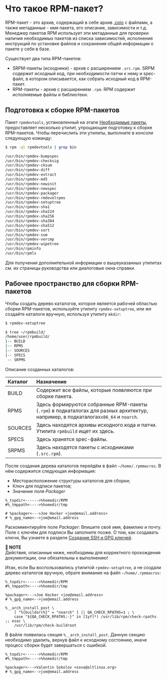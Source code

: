 # Что такое RPM-пакет?

RPM-пакет - это архив, содержащий в себе архив [.cpio](https://en.wikipedia.org/wiki/Cpio) с файлами, а также метаданные - имя пакета, его описание, зависимости и т.д. Менеджер пакетов RPM использует эти метаданные для проверки наличия необходимых пакетов из списка зависимостей, исполнения инструкций по установке файлов и сохранения общей информации о пакете у себя в базе. 

Существует два типа RPM-пакетов:

* SRPM-пакеты (исходники) - архив с расширением `.src.rpm`. SRPM содержит исходный код, при необходимости патчи к нему и spec-файл, в котором описывается, как собрать исходный код в RPM-пакет.
* RPM-пакеты - архив с расширением `.rpm`. RPM содержит исполняемые файлы и библиотеки.

## Подготовка к сборке RPM-пакетов

Пакет ``rpmdevtools``, установленный на этапе [Необходимые пакеты](#prerequisites), предоставляет несколько утилит, упрощающие подготовку к сборке RPM-пакетов. Чтобы перечислить эти утилиты, выполните в консоли следующую команду:

```bash
$ rpm -ql rpmdevtools | grep bin

/usr/bin/rpmdev-bumpspec
/usr/bin/rpmdev-checksig
/usr/bin/rpmdev-cksum
/usr/bin/rpmdev-diff
/usr/bin/rpmdev-extract
/usr/bin/rpmdev-md5
/usr/bin/rpmdev-newinit
/usr/bin/rpmdev-newspec
/usr/bin/rpmdev-packager
/usr/bin/rpmdev-rmdevelrpms
/usr/bin/rpmdev-setuptree
/usr/bin/rpmdev-sha1
/usr/bin/rpmdev-sha224
/usr/bin/rpmdev-sha256
/usr/bin/rpmdev-sha384
/usr/bin/rpmdev-sha512
/usr/bin/rpmdev-sort
/usr/bin/rpmdev-sum
/usr/bin/rpmdev-vercmp
/usr/bin/rpmdev-wipetree
/usr/bin/rpminfo
/usr/bin/rpmls

```

Для получения дополнительной информации о вышеуказанных утилитах см. их страницы руководства или диалоговые окна справки.

## Рабочее пространство для сборки RPM-пакетов
Чтобы создать дерево каталогов, которое является рабочей областью сборки RPM-пакетов, используйте утилиту ``rpmdev-setuptree``, или же создайте каталоги вручную, используя утилиту `mkdir`:

```bash
$ rpmdev-setuptree

$ tree ~/rpmbuild/
/home/user/rpmbuild/
|-- BUILD
|-- RPMS
|-- SOURCES
|-- SPECS
 -- SRPMS

```

Описание созданных каталогов:


| Каталог       | Назначение        |
|:------------- |:----------------- |
| BUILD         | Содержит все файлы, которые появляются при сборке пакета. |
| RPMS          | Здесь формируются собранные RPM-пакеты (`.rpm`) в подкаталогах для разных архитектур, например, в подкаталогах``x86_64`` и ``noarch``. |
| SOURCES       | Здесь находятся архивы исходного кода и патчи. Утилита ``rpmbuild`` ищет их здесь. |
| SPECS         | Здесь хранятся spec-файлы. |
| SRPMS         | Здесь находятся пакеты с исходниками (`.src.rpm`). |

После создания дерева каталогов перейдём в файл `~/home/.rpmmacros`. В нём содержится следующая информация:

* Месторасположение структуры каталогов для сборки;
* Ключ для подписи пакетов;
* Значение поля _Packager_

```
%_topdir<------>%homedir/RPM
#%_tmppath<---->%homedir/tmp

# %packager<--->Joe Hacker <joe@email.address>
# %_gpg_name<-->joe@email.address
```

Раскомментируйте поле _Packager_: Впишите своё имя, фамилию и почту. Поле с ключём для подписи Вы заполните позже. О том, как создавать ключи, Вы узнаете в разделе [Создание SSH и GPG ключей](#JoinKey).

**📌 NOTE**\
Действия, описанные ниже, необходимы для корректного прохождения документации, они обязательны к выполнению! 

Итак, если Вы воспользовались утилитой `rpmdev-setuptree`, а не создали дерево каталогов вручную, обрате внимание на файл `~/home/.rpmmacros`:

```
%_topdir<------>%homedir/RPM
#%_tmppath<---->%homedir/tmp

%packager<--->Joe Hacker <joe@email.address>
# %_gpg_name<-->joe@email.address

%__arch_install_post \
    [ "%{buildarch}" = "noarch" ] || QA_CHECK_RPATHS=1 ; \
    case "${QA_CHECK_RPATHS:-}" in [1yY]*) /usr/lib/rpm/check-rpaths ;; esac \
    /usr/lib/rpm/check-buildroot

```

В файле появилась секция `%__arch_install_post`. Данную секцию необходимо удалить, вернув файл к исходному состоянию, иначе процесс сборки будет завершаться с ошибкой. 

```
%_topdir<------>%homedir/RPM
#%_tmppath<---->%homedir/tmp

%packager<--->Valentin Sokolov <sova@altlinux.org>
# %_gpg_name<-->joe@email.address
```
